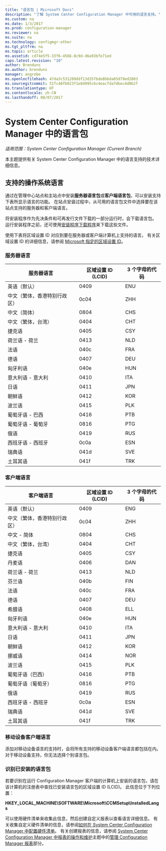 ```yaml
---
title: "语言包 | Microsoft Docs"
description: "了解 System Center Configuration Manager 中可用的语言支持。"
ms.custom: na
ms.date: 1/3/2017
ms.prod: configuration-manager
ms.reviewer: na
ms.suite: na
ms.technology: configmgr-other
ms.tgt_pltfrm: na
ms.topic: article
ms.assetid: cd74e5f5-33f6-4566-8c9d-d6a93bfe71ed
caps.latest.revision: "10"
author: Brenduns
ms.author: brenduns
manager: angrobe
ms.openlocfilehash: 47da3c531289ddf13d357bde8bbda85d79ed2803
ms.sourcegitcommit: 51fc48fb023f1e8d995c6c4eacfda7dbec4d0b2f
ms.translationtype: HT
ms.contentlocale: zh-CN
ms.lasthandoff: 08/07/2017
---
```

# <a name="language-packs-in-system-center-configuration-manager"></a>System Center Configuration Manager 中的语言包

*适用范围：System Center Configuration Manager (Current Branch)*

本主题提供有关 System Center Configuration Manager 中的语言支持的技术详细信息。  

## <a name="BKMK_SupLanguagePacks"></a>支持的操作系统语言  
 通过在管理中心站点和主站点中安装**服务器语言包**或**客户端语言包**，可以安装支持下表所显示语言的功能。 在站点安装过程中，从可用的语言包文件中选择要在该站点支持的服务器和客户端语言。

 将安装程序作为先决条件和可再发行文件下载的一部分运行时，会下载语言包。 运行安装程序之前，还可使用[安装程序下载程序](setup-downloader.md)来下载这些文件。   

 使用下表将区域设置 ID 对应到要在服务器或客户端计算机上支持的语言。 有关区域设置 ID 的详细信息，请参阅 [Microsoft 指定的区域设置 ID](http://go.microsoft.com/fwlink/p/?LinkId=252609)。  

### <a name="server-languages"></a>服务器语言  

|服务器语言|区域设置 ID (LCID)|3 个字母的代码|  
|---------------------|------------------------|-----------------------|  
|英语（默认）|0409|ENU|  
|中文（繁体，香港特别行政区）|0c04|ZHH|  
|中文（简体）|0804|CHS|  
|中文（繁体，台湾）|0404|CHT|  
|捷克语|0405|CSY|  
|荷兰语 - 荷兰|0413|NLD|  
|法语|040c|FRA|  
|德语|0407|DEU|  
|匈牙利语|040e|HUN|  
|意大利语 - 意大利|0410|ITA|  
|日语|0411|JPN|  
|朝鲜语|0412|KOR|  
|波兰语|0415|PLK|  
|葡萄牙语 - 巴西|0416|PTB|  
|葡萄牙语 - 葡萄牙|0816|PTG|  
|俄语|0419|RUS|  
|西班牙语 - 西班牙|0c0a|ESN|  
|瑞典语|041d|SVE|  
|土耳其语|041f|TRK|  

### <a name="client-languages"></a>客户端语言  

|客户端语言|区域设置 ID (LCID)|3 个字母的代码|  
|---------------------|------------------------|-----------------------|  
|英语（默认）|0409|ENG|  
|中文（繁体，香港特别行政区）|0c04|ZHH|  
|中文 - 简体|0804|CHS|  
|中文（繁体，台湾）|0404|CHT|  
|捷克语|0405|CSY|  
|丹麦语|0406|DAN|  
|荷兰语 - 荷兰|0413|NLD|  
|芬兰语|040b|FIN|  
|法语|040c|FRA|  
|德语|0407|DEU|  
|希腊语|0408|ELL|  
|匈牙利语|040e|HUN|  
|意大利语 - 意大利|0410|ITA|  
|日语|0411|JPN|  
|朝鲜语|0412|KOR|  
|挪威语|0414|NOR|  
|波兰语|0415|PLK|  
|葡萄牙语（巴西）|0416|PTB|  
|葡萄牙语（葡萄牙）|0816|PTG|  
|俄语|0419|RUS|  
|西班牙语 - 西班牙|0c0a|ESN|  
|瑞典语|041d|SVE|  
|土耳其语|041f|TRK|  

### <a name="mobile-device-client-languages"></a>移动设备客户端语言  
 添加对移动设备语言的支持时，会将所有支持的移动设备客户端语言都包括在内。 对于移动设备支持，你无法选择个别语言包。  

### <a name="identify-installed-language-packs"></a>识别已安装的语言包  
若要识别在运行 Configuration Manager 客户端的计算机上安装的语言包，请在该计算机的注册表中查找已安装语言包的区域设置 ID (LCID)。 此信息位于下列位置：

 **HKEY_LOCAL_MACHINE\SOFTWARE\Microsoft\CCMSetup\InstalledLangs**  

可以使用硬件清单来收集此信息，然后创建自定义报表以查看语言详细信息。 有关收集自定义硬件清单的信息，请参阅[如何在 System Center Configuration Manager 中配置硬件清单](../../../../core/clients/manage/inventory/configure-hardware-inventory.md)。 有关创建报表的信息，请参阅 [System Center Configuration Manager 中报表的操作和维护](../../../../core/servers/manage/operations-and-maintenance-for-reporting.md)主题中的[管理 Configuration Manager 报表](../../../../core/servers/manage/operations-and-maintenance-for-reporting.md#BKMK_ManageReports)部分。  
